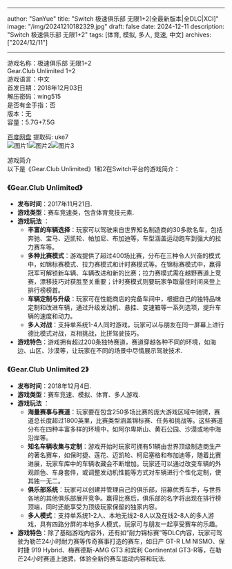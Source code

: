 
---
author: "SanYue"
title: "Switch 极速俱乐部 无限1+2[全最新版本|全DLC|XCI]"
image: "/img/20241210182329.jpg"
draft: false
date: 2024-12-11
description: "Switch 极速俱乐部 无限1+2"
tags: [体育, 模拟, 多人, 竞速, 中文]
archives: ["2024/12/11"]

---

游戏名称：极速俱乐部 无限1+2   
Gear.Club Unlimited 1+2    
游戏语言：中文  
首发日期：2018年12月03日  
解压密码：wing515  
是否有金手指：否  
版本：无   
容量：5.7G+7.5G

[百度网盘](https://pan.baidu.com/s/1Uw5cD2KT4fw2-07CUN7BvQ) 提取码: uke7  
![图片1](/img/sc5ppn.jpg)![图片2](/img/sc5ppk.jpg)![图片3](/img/sc5ppj.jpg)  

游戏简介  
以下是《Gear.Club Unlimited》1和2在Switch平台的游戏简介：

### 《Gear.Club Unlimited》
- **发布时间**：2017年11月21日.
- **游戏类型**：赛车竞速类，包含体育竞技元素.
- **游戏玩法** ：
    - **丰富的车辆选择**：玩家可以驾驶来自世界知名制造商的30多款名车，包括奔驰、宝马、迈凯轮、帕加尼、布加迪等，车型涵盖运动跑车到强大的拉力赛车等。
    - **多种比赛模式**：游戏提供了超过400场比赛，分布在三种令人兴奋的模式中，如锦标赛模式、拉力赛模式和计时赛模式等。在锦标赛模式中，赢得冠军可解锁新车辆、车辆改进和新的比赛；拉力赛模式需在越野赛道上竞赛，漂移技巧对获胜至关重要；计时赛模式则要玩家争取最佳时间来登上排行榜榜首。
    - **车辆定制与升级**：玩家可在性能商店的完备车间中，根据自己的独特品味定制和改进车辆，通过升级发动机、悬挂、变速箱等一系列选项，提升车辆的速度和动力。
    - **多人对战**：支持单系统1-4人同时游戏，玩家可以与朋友在同一屏幕上进行德比模式对战，互相挑战，比拼驾驶技巧。
- **游戏特色**：游戏拥有超过200条独特赛道，赛道穿越各种不同的环境，如海边、山区、沙漠等，让玩家在不同的场景中尽情展示驾驶技术.

### 《Gear.Club Unlimited 2》
- **发布时间**：2018年12月4日.
- **游戏类型**：赛车竞速、模拟、体育、多人游戏.
- **游戏玩法** ：
    - **海量赛事与赛道**：玩家要在包含250多场比赛的庞大游戏区域中驰骋，赛道总长度超过1800英里，比赛类型涵盖锦标赛、任务和挑战等。这些赛道分布在四种丰富多样的环境中，如阿尔卑斯山、黄石公园、沙漠或地中海沿岸等。
    - **知名车辆收集与定制**：游戏开始时玩家可拥有51辆由世界顶级制造商生产的著名赛车，如保时捷、莲花、迈凯轮、柯尼塞格和布加迪等，随着比赛进展，玩家车库中的车辆收藏会不断增加。玩家还可以通过改变车辆的外观颜色、车身套件，或调整发动机性能等方式对车辆进行个性化定制，使其独一无二。
    - **俱乐部系统**：玩家可以创建并管理自己的俱乐部，招募优秀车手，与世界各地的其他俱乐部展开竞争。赢得比赛后，俱乐部的名字将出现在排行榜顶端，同时还能享受为顶级玩家保留的独家内容。
    - **多人模式**：支持单系统1-2人、本地无线2-8人以及在线2-8人的多人游戏，具有四路分屏的本地多人模式，玩家可与朋友一起享受赛车的乐趣。
- **游戏特色**：除了基础游戏内容外，还有如“耐力锦标赛”等DLC内容，玩家可驾驶为勒芒24小时耐力赛等传奇赛事打造的赛车，如日产 GT-R LM NISMO、保时捷 919 Hybrid、梅赛德斯-AMG GT3 和宾利 Continental GT3-R等，在勒芒24小时赛道上驰骋，体验全新的赛车运动内容和玩法.
 
